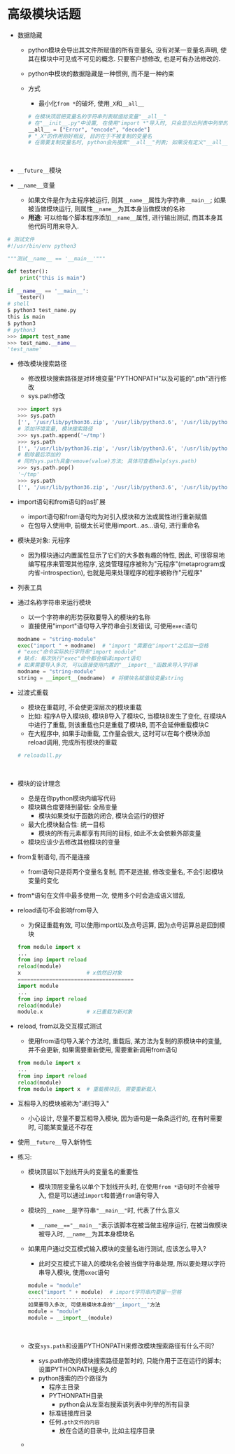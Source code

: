 # 高级模块话题

- 数据隐藏

  - python模块会导出其文件所赋值的所有变量名, 没有对某一变量名声明, 使其在模块中可见或不可见的概念. 只要客户想修改, 也是可有办法修改的.

  - python中模块的数据隐藏是一种惯例, 而不是一种约束

  - 方式

    - 最小化`from *`的破坏, 使用`_X`和`__all__`

    ```python
    # 在模块顶层把变量名的字符串列表赋值给变量"__all__"
    # 在"__init__.py"中设置, 在使用"import *"导入时, 只会显示出列表中列举的内容
    __all__ = ["Error", "encode", "decode"]
    # "_X"的作用刚好相反, 目的在于不被复制的变量名
    # 在需要复制变量名时, python会先搜索"__all__"列表; 如果没有定义"__all__"的话, 再搜索没有以下划线"_"开头的变量名
    ```

    ​

- `__future__`模块

- `__name__`变量

  - 如果文件是作为主程序被运行, 则其`__name__`属性为字符串`__main__`; 如果被当做模块运行, 则属性`__name__`为其本身当做模块的名称
  - **用途**: 可以给每个脚本程序添加`__name__`属性, 进行输出测试, 而其本身其他代码可用来导入. 

```python
# 测试文件
#!/usr/bin/env python3

"""测试__name__ == '__main__'"""

def tester():
	print("this is main")
	
if __name__ == '__main__':
	tester()
# shell
$ python3 test_name.py
this is main
$ python3
# python3
>>> import test_name
>>> test_name.__name__
'test_name'

```



- 修改模块搜索路径

  - 修改模块搜索路径是对环境变量"PYTHONPATH"以及可能的".pth"进行修改
  - sys.path修改

  ```python
  >>> import sys
  >>> sys.path
  ['', '/usr/lib/python36.zip', '/usr/lib/python3.6', '/usr/lib/python3.6/lib-dynload', '/usr/local/lib/python3.6/dist-packages', '/usr/lib/python3/dist-packages']
  # 添加环境变量, 模块搜索路径
  >>> sys.path.append('~/tmp')
  >>> sys.path
  ['', '/usr/lib/python36.zip', '/usr/lib/python3.6', '/usr/lib/python3.6/lib-dynload', '/usr/local/lib/python3.6/dist-packages', '/usr/lib/python3/dist-packages', '~/tmp']
  # 剔除最后添加的
  # 同时sys.path具备remove(value)方法; 具体可查看help(sys.path)
  >>> sys.path.pop()
  '~/tmp'
  >>> sys.path
  ['', '/usr/lib/python36.zip', '/usr/lib/python3.6', '/usr/lib/python3.6/lib-dynload', '/usr/local/lib/python3.6/dist-packages', '/usr/lib/python3/dist-packages']
  ```

- import语句和from语句的as扩展

  - import语句和from语句均为对引入模块和方法或属性进行重新赋值
  - 在包导入使用中, 前缀太长可使用import...as...语句, 进行重命名


- 模块是对象: 元程序

  - 因为模块通过内置属性显示了它们的大多数有趣的特性, 因此, 可很容易地编写程序来管理其他程序, 这类管理程序被称为"元程序"(metaprogram或内省-introspection), 也就是用来处理程序的程序被称作"元程序"

- 列表工具

- 通过名称字符串来运行模块

  - 以一个字符串的形势获取要导入的模块的名称
  - 直接使用"import"语句导入字符串会引发错误, 可使用`exec`语句

  ```python
  modname = "string-module"
  exec("import " + modname)  # "import "需要在"import"之后加一空格
  # "exec"命令实际执行字符串"import module"
  # 缺点: 每次执行"exec"命令都会编译import语句
  # 如果需要导入多次, 可以直接使用内置的"__import__"函数来导入字符串
  modname = "string-module"
  string = __import__(modname)  # 将模块名赋值给变量string
  ```

- 过渡式重载

  - 模块在重载时, 不会使更深层次的模块重载
  - 比如: 程序A导入模块B, 模块B导入了模块C, 当模块B发生了变化, 在模块A中进行了重载, 则该重载也只是重载了模块B, 而不会延伸重载模块C
  - 在大程序中, 如果手动重载, 工作量会很大, 这时可以在每个模块添加reload调用, 完成所有模块的重载

  ```python
  # reloadall.py


  ```

  ​

- 模块的设计理念

  - 总是在你python模块内编写代码
  - 模块耦合度要降到最低: 全局变量
    - 模块如果类似于函数的闭合, 模块会运行的很好
  - 最大化模块黏合性: 统一目标
    - 模块的所有元素都享有共同的目标, 如此不太会依赖外部变量
  - 模块应该少去修改其他模块的变量


- from复制语句, 而不是连接

  - from语句只是将两个变量名复制, 而不是连接, 修改变量名, 不会引起模块变量的变化

- from*语句在文件中最多使用一次, 使用多个时会造成语义错乱

- reload语句不会影响from导入

  - 为保证重载有效, 可以使用import以及点号运算, 因为点号运算总是回到模块

  ```python
  from module import x
  ...
  from imp import reload
  reload(module)
  x						# x依然旧对象
  =====================================
  import module
  ...
  from imp import reload
  reload(module)
  module.x				# x已重载为新对象
  ```



- reload, from以及交互模式测试

  - 使用from语句导入某个方法时, 重载后, 某方法为复制的原模块中的变量, 并不会更新, 如果需要重新使用, 需要重新调用from语句

  ```python
  from module import x
  ...
  from imp import reload
  reload(module)
  from module import x	# 重载模块后, 需要重新载入
  ```

- 互相导入的模块被称为"递归导入"

  - 小心设计, 尽量不要互相导入模块, 因为语句是一条条运行的, 在有时需要时, 可能某变量还不存在

- 使用`__future__`导入新特性

- 练习:

  - 模块顶层以下划线开头的变量名的重要性

    - 模块顶层变量名以单个下划线开头时, 在使用`from *`语句时不会被导入, 但是可以通过`import`和普通`from`语句导入

  - 模块的`__name__`是字符串`"__main__"`时, 代表了什么意义

    - `__name__=="__main__"`表示该脚本在被当做主程序运行, 在被当做模块被导入时, `__name__`为其本身模块名

  - 如果用户通过交互模式输入模块的变量名进行测试, 应该怎么导入?

    - 此时交互模式下输入的模块名会被当做字符串处理, 所以要处理以字符串导入模块, 使用`exec`语句

    ```python
    module = "module"
    exec("import " + module)  # import字符串内要留一空格
    -----------------------------------------
    如果要导入多次, 可使用模块本身的"__import__"方法
    module = "module"
    module = __import__(module)
    ```

    ​

  - 改变`sys.path`和设置PYTHONPATH来修改模块搜索路径有什么不同?

    - sys.path修改的模块搜索路径是暂时的, 只能作用于正在运行的脚本; 设置PYTHONPATH是永久的
    - python搜索的四个路径为
      - 程序主目录
      - PYTHONPATH目录
        - python会从左至右搜索该列表中列举的所有目录
      - 标准链接库目录
      - 任何`.pth文件的内容`
        - 放在合适的目录中, 比如主程序目录


  - ​